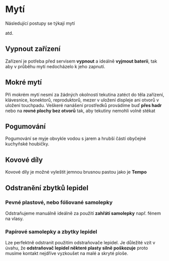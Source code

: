 # Mytí
Následující postupy se týkají mytí
<childrens/>

atd.

## Vypnout zařízení
Zařízení je potřeba před servisem **vypnout** a ideálně **vyjmout baterii**, tak aby v průběhu mytí nedocházelo k jeho zapnutí.

## Mokré mytí
Při mokrém mytí nesmí za žádných okolností tekutina zatéct do těla zařízení, klávesnice, konektorů, reproduktorů, mezer v uložení displeje ani otvorů v uložení touchpadu.
Veškeré nanášení prostředků provádíme buď **přes hadr** nebo na **rovné plochy bez otvorů** tak, aby tekutiny nemohli volně stékat

## Pogumování
Pogumování se myje obvykle vodou s jarem a hrubší částí obyčejné kuchyňské houbičky. 

## Kovové díly
Kovové díly je možné vyleštit jemnou brusnou pastou jako je **Tempo**

## Odstranění zbytků lepidel

### Pevné plastové, nebo fóliované samolepky 
Odstraňujeme manuálně ideálně za použití **zahřátí samolepky** např. fénem na vlasy.

### Papírové samolepky a zbytky lepidel
Lze perfektně odstranit použitím odstraňovače lepidel. Je důležité vzít v úvahu, že **odstraňovač lepidel některé plasty silně poškozuje** proto musíme kontakt nejdříve vyzkoušet na malé a skryté ploše.